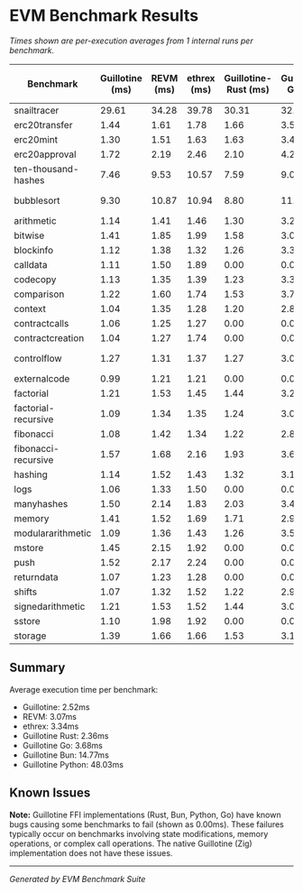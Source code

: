 # EVM Benchmark Results

_Times shown are per-execution averages from 1 internal runs per benchmark._

| Benchmark                        | Guillotine (ms) | REVM (ms)   | ethrex (ms) | Guillotine-Rust (ms) | Guillotine-Go (ms) | Guillotine-Bun (ms) | Guillotine-Python (ms) | Fastest           |
|----------------------------------|-----------------|-------------|-------------|----------------------|--------------------|---------------------|------------------------|-------------------|
|                      snailtracer |       29.61 |       34.28 |       39.78 |       30.31 |       32.19 |       47.07 |       92.32 |        Guillotine |
|                    erc20transfer |        1.44 |        1.61 |        1.78 |        1.66 |        3.54 |       19.29 |       64.13 |        Guillotine |
|                        erc20mint |        1.30 |        1.51 |        1.63 |        1.63 |        3.42 |       18.48 |       65.07 |        Guillotine |
|                    erc20approval |        1.72 |        2.19 |        2.46 |        2.10 |        4.23 |       20.28 |       70.00 |        Guillotine |
|              ten-thousand-hashes |        7.46 |        9.53 |       10.57 |        7.59 |        9.02 |       24.42 |       70.46 |        Guillotine |
|                       bubblesort |        9.30 |       10.87 |       10.94 |        8.80 |       11.49 |       26.76 |       72.52 |   Guillotine-Rust |
|                       arithmetic |        1.14 |        1.41 |        1.46 |        1.30 |        3.27 |       17.36 |       62.67 |        Guillotine |
|                          bitwise |        1.41 |        1.85 |        1.99 |        1.58 |        3.06 |       18.84 |       64.01 |        Guillotine |
|                        blockinfo |        1.12 |        1.38 |        1.32 |        1.26 |        3.33 |       18.90 |       64.70 |        Guillotine |
|                         calldata |        1.11 |        1.50 |        1.89 |        0.00 |        0.00 |        0.00 |        0.00 |        Guillotine |
|                         codecopy |        1.13 |        1.35 |        1.39 |        1.23 |        3.36 |       18.48 |       62.89 |        Guillotine |
|                       comparison |        1.22 |        1.60 |        1.74 |        1.53 |        3.75 |       18.73 |       65.37 |        Guillotine |
|                          context |        1.04 |        1.35 |        1.28 |        1.20 |        2.85 |       15.94 |       62.28 |        Guillotine |
|                    contractcalls |        1.06 |        1.25 |        1.27 |        0.00 |        0.00 |        0.00 |        0.00 |        Guillotine |
|                 contractcreation |        1.04 |        1.27 |        1.74 |        0.00 |        0.00 |        0.00 |        0.00 |        Guillotine |
|                      controlflow |        1.27 |        1.31 |        1.37 |        1.27 |        3.05 |       18.58 |       64.56 |   Guillotine-Rust |
|                     externalcode |        0.99 |        1.21 |        1.21 |        0.00 |        0.00 |        0.00 |        0.00 |        Guillotine |
|                        factorial |        1.21 |        1.53 |        1.45 |        1.44 |        3.24 |       18.48 |       65.41 |        Guillotine |
|              factorial-recursive |        1.09 |        1.34 |        1.35 |        1.24 |        3.09 |       17.72 |       65.57 |        Guillotine |
|                        fibonacci |        1.08 |        1.42 |        1.34 |        1.22 |        2.82 |       16.54 |       62.66 |        Guillotine |
|              fibonacci-recursive |        1.57 |        1.68 |        2.16 |        1.93 |        3.60 |       20.35 |       64.64 |        Guillotine |
|                          hashing |        1.14 |        1.52 |        1.43 |        1.32 |        3.16 |       18.83 |       63.41 |        Guillotine |
|                             logs |        1.06 |        1.33 |        1.50 |        0.00 |        0.00 |        0.00 |        0.00 |        Guillotine |
|                       manyhashes |        1.50 |        2.14 |        1.83 |        2.03 |        3.49 |       20.26 |       62.86 |        Guillotine |
|                           memory |        1.41 |        1.52 |        1.69 |        1.71 |        2.95 |       18.26 |       63.54 |        Guillotine |
|                modulararithmetic |        1.09 |        1.36 |        1.43 |        1.26 |        3.52 |       18.43 |       63.83 |        Guillotine |
|                           mstore |        1.45 |        2.15 |        1.92 |        0.00 |        0.00 |        0.00 |        0.00 |        Guillotine |
|                             push |        1.52 |        2.17 |        2.24 |        0.00 |        0.00 |        0.00 |        0.00 |        Guillotine |
|                       returndata |        1.07 |        1.23 |        1.28 |        0.00 |        0.00 |        0.00 |        0.00 |        Guillotine |
|                           shifts |        1.07 |        1.32 |        1.52 |        1.22 |        2.94 |       18.73 |       64.30 |        Guillotine |
|                 signedarithmetic |        1.21 |        1.53 |        1.52 |        1.44 |        3.07 |       18.29 |       63.78 |        Guillotine |
|                           sstore |        1.10 |        1.98 |        1.92 |        0.00 |        0.00 |        0.00 |        0.00 |        Guillotine |
|                          storage |        1.39 |        1.66 |        1.66 |        1.53 |        3.14 |       18.50 |       64.02 |        Guillotine |

## Summary

Average execution time per benchmark:
- Guillotine: 2.52ms
- REVM: 3.07ms
- ethrex: 3.34ms
- Guillotine Rust: 2.36ms
- Guillotine Go: 3.68ms
- Guillotine Bun: 14.77ms
- Guillotine Python: 48.03ms

## Known Issues

**Note:** Guillotine FFI implementations (Rust, Bun, Python, Go) have known bugs causing some benchmarks to fail (shown as 0.00ms).
These failures typically occur on benchmarks involving state modifications, memory operations, or complex call operations.
The native Guillotine (Zig) implementation does not have these issues.

---
*Generated by EVM Benchmark Suite*

